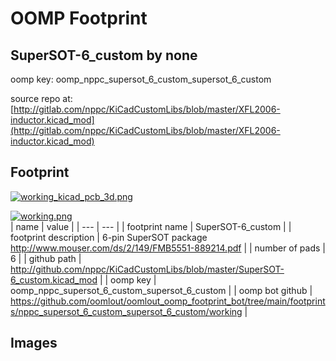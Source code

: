 # OOMP Footprint  
## SuperSOT-6_custom  by none  
  
oomp key: oomp_nppc_supersot_6_custom_supersot_6_custom  
  
source repo at: [http://gitlab.com/nppc/KiCadCustomLibs/blob/master/XFL2006-inductor.kicad_mod](http://gitlab.com/nppc/KiCadCustomLibs/blob/master/XFL2006-inductor.kicad_mod)  
## Footprint  
  
[![working_kicad_pcb_3d.png](working_kicad_pcb_3d_600.png)](working_kicad_pcb_3d.png)  
  
[![working.png](working_600.png)](working.png)  
| name | value | 
| --- | --- | 
| footprint name | SuperSOT-6_custom | 
| footprint description | 6-pin SuperSOT package http://www.mouser.com/ds/2/149/FMB5551-889214.pdf | 
| number of pads | 6 | 
| github path | http://github.com/nppc/KiCadCustomLibs/blob/master/SuperSOT-6_custom.kicad_mod | 
| oomp key | oomp_nppc_supersot_6_custom_supersot_6_custom | 
| oomp bot github | https://github.com/oomlout/oomlout_oomp_footprint_bot/tree/main/footprints/nppc_supersot_6_custom_supersot_6_custom/working | 
## Images  
